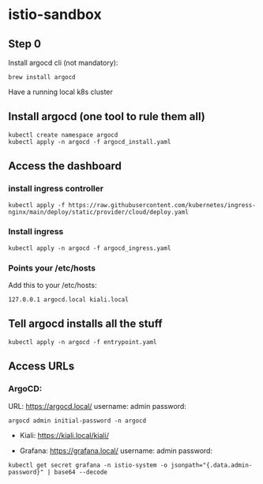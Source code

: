 # istio-sandbox

## Step 0

Install argocd cli (not mandatory):

```
brew install argocd
```

Have a running local k8s cluster

## Install argocd (one tool to rule them all)

```
kubectl create namespace argocd
kubectl apply -n argocd -f argocd_install.yaml

```

## Access the dashboard

### install ingress controller

```
kubectl apply -f https://raw.githubusercontent.com/kubernetes/ingress-nginx/main/deploy/static/provider/cloud/deploy.yaml

```

### Install ingress

```
kubectl apply -n argocd -f argocd_ingress.yaml
```

### Points your /etc/hosts

Add this to your /etc/hosts:

```
127.0.0.1 argocd.local kiali.local
```

## Tell argocd installs all the stuff

```
kubectl apply -n argocd -f entrypoint.yaml
```

## Access URLs

### ArgoCD:

URL: https://argocd.local/
username: admin
password:

```
argocd admin initial-password -n argocd
```

- Kiali: https://kiali.local/kiali/

- Grafana: https://grafana.local/
  username: admin
  password:

```
kubectl get secret grafana -n istio-system -o jsonpath="{.data.admin-password}" | base64 --decode
```

